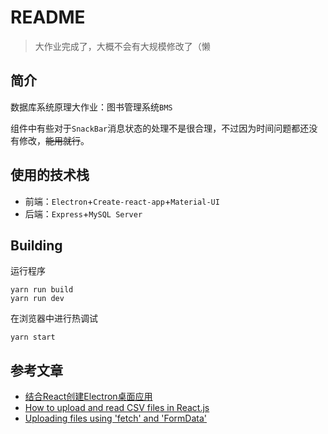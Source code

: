 # README

> 大作业完成了，大概不会有大规模修改了（懒

## 简介
数据库系统原理大作业：图书管理系统`BMS`

组件中有些对于`SnackBar`消息状态的处理不是很合理，不过因为时间问题都还没有修改，~~能用就行~~。

## 使用的技术栈
- 前端：`Electron`+`Create-react-app`+`Material-UI`
- 后端：`Express`+`MySQL Server`

## Building
运行程序
```
yarn run build
yarn run dev
```
在浏览器中进行热调试
```
yarn start
```

## 参考文章
- [结合React创建Electron桌面应用](https://zhuanlan.zhihu.com/p/29164782)
- [How to upload and read CSV files in React.js](https://stackoverflow.com/questions/44769051/how-to-upload-and-read-csv-files-in-react-js)
- [Uploading files using 'fetch' and 'FormData'](https://muffinman.io/blog/uploading-files-using-fetch-multipart-form-data/)